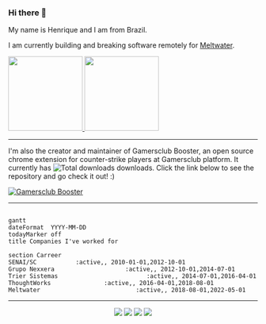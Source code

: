 ### Hi there 👋
My name is Henrique and I am from Brazil. 

I am currently building and breaking software remotely for [Meltwater](https://www.github.com/meltwater).

<div>
  <a href="https://github.com/henriquelbsouza">
    <img height="150em" src="https://github-readme-stats.vercel.app/api?username=henriquelbsouza&show_icons=true&theme=dark&include_all_commits=true&count_private=true"/>
    <img height="150em" src="https://github-readme-streak-stats.herokuapp.com/?user=henriquelbsouza&theme=dark&hide_border=true"/>
  </a>
  
---
  
  I'm also the creator and maintainer of Gamersclub Booster, an open source chrome extension for counter-strike players at Gamersclub platform. It currently has ![Total downloads](https://img.shields.io/chrome-web-store/users/dahnmmlhchpmmlgebpkpaofbefjdlpin?label=%20) downloads. Click the link below to see the repository and go check it out! :)
  
  [![Gamersclub Booster](https://github-readme-stats.vercel.app/api/pin/?username=gamersclub-booster&repo=gamersclub-booster&theme=dark)](https://www.github.com/gamersclub-booster/gamersclub-booster)

</div>

---
<!--
<div align="center">
  
  ![Snake animation](https://github.com/henriquelbsouza/henriquelbsouza/blob/output/github-contribution-grid-snake.svg)
  
</div>
-->
```mermaid

gantt
dateFormat  YYYY-MM-DD
todayMarker off
title Companies I've worked for

section Carreer
SENAI/SC           :active,, 2010-01-01,2012-10-01
Grupo Nexxera                    :active,, 2012-10-01,2014-07-01
Trier Sistemas                         :active,, 2014-07-01,2016-04-01
ThoughtWorks               :active,, 2016-04-01,2018-08-01
Meltwater                           :active,, 2018-08-01,2022-05-01
```
---
<div align="center">
   <a href="https://www.linkedin.com/in/henriquelbsouza" target="_blank"><img src="https://img.shields.io/badge/-LinkedIn-%230077B5?style=for-the-badge&logo=linkedin&logoColor=white" target="_blank"></a>
  <a href="https://www.twitter.com/henriquelbsouza" target="_blank"><img src="https://img.shields.io/badge/Twitter-1DA1F2?style=for-the-badge&logo=twitter&logoColor=white" target="_blank"></a>
  <a href="https://discordapp.com/users/81967974616928256" target="_blank"><img src="https://img.shields.io/badge/Discord-7289DA?style=for-the-badge&logo=discord&logoColor=white" target="_blank"></a> 
  <a href="https://www.twitch.tv/hnr9fps" target="_blank"><img src="https://img.shields.io/badge/Twitch-9146FF?style=for-the-badge&logo=twitch&logoColor=white" target="_blank"></a>

</div>

